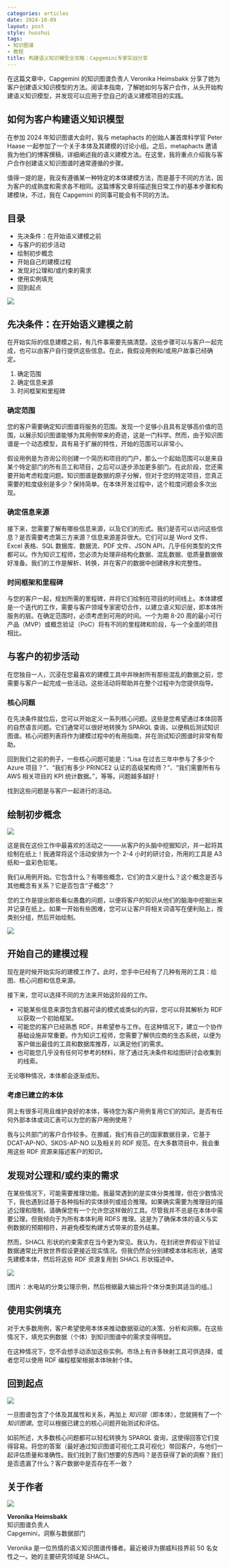 ```yaml
---
categories: articles
date: 2024-10-09
layout: post
style: huoshui
tags:
- 知识图谱
- 教程
title: 构建语义知识模型全攻略：Capgemini专家实战分享
---
```


在这篇文章中，Capgemini 的知识图谱负责人 Veronika Heimsbakk 分享了她为客户创建语义知识模型的方法。阅读本指南，了解她如何与客户合作，从头开始构建语义知识模型，并发现可以应用于您自己的语义建模项目的实践。

## 如何为客户构建语义知识模型

在参加 2024 年知识图谱大会时，我与 metaphacts 的创始人兼首席科学官 Peter Haase 一起参加了一个关于本体及其建模的讨论小组。之后，metaphacts 邀请我为他们的博客撰稿，详细阐述我的语义建模方法。在这里，我将重点介绍我与客户合作创建语义知识图谱时通常遵循的步骤。

值得一提的是，我没有遵循某一种特定的本体建模方法，而是基于不同的方法，因为客户的成熟度和需求各不相同。这篇博客文章将描述我日常工作的基本步骤和构建模块，不过，我在 Capgemini 的同事可能会有不同的方法。

## 目录

-   先决条件：在开始语义建模之前
-   与客户的初步活动
-   绘制初步概念
-   开始自己的建模过程
-   发现对公理和/或约束的需求
-   使用实例填充
-   回到起点

![](https://blog.metaphacts.com/images/2024/How%20to%20approach%20semantic%20modeling%20-%20guest%20post/semantic%20modeling.png)

## 先决条件：在开始语义建模之前

在开始实际的信息建模之前，有几件事需要先搞清楚。这些步骤可以与客户一起完成，也可以由客户自行提供这些信息。在此，我假设用例和/或用户故事已经确定。

1.  确定范围
2.  确定信息来源
3.  时间框架和里程碑

### 确定范围

您的客户需要确定知识图谱将服务的范围。发现一个足够小且具有足够高价值的范围，以展示知识图谱能够为其用例带来的奇迹，这是一门科学。然而，由于知识图谱是一个动态模型，具有易于扩展的特性，开始的范围可以非常小。

假设用例是为咨询公司创建一个简历和项目的门户，那么一个起始范围可以是来自某个特定部门的所有员工和项目，之后可以逐步添加更多部门。在此阶段，您还需要开始考虑粒度问题。知识图谱是数据的原子分解，但对于您的特定项目，您真正需要的粒度级别是多少？保持简单。在本体开发过程中，这个粒度问题会多次出现。

### 确定信息来源

接下来，您需要了解有哪些信息来源，以及它们的形式。我们是否可以访问这些信息？是否需要考虑第三方来源？信息来源差异很大。它们可以是 Word 文件、Excel 表格、SQL 数据库、数据流、PDF 文件、JSON API，几乎任何类型的文件都可以。作为知识工程师，您必须为处理非结构化数据、混乱数据、低质量数据做好准备。我们的工作是解析、转换，并在客户的数据中创建秩序和完整性。

### 时间框架和里程碑

与您的客户一起，规划所需的里程碑，并将它们绘制在项目的时间线上。本体建模是一个迭代的工作，需要与客户领域专家密切合作，以建立语义知识层，即本体所服务的层。在确定范围时，必须考虑到可用的时间。一个为期 8-20 周的最小可行产品（MVP）或概念验证（PoC）将有不同的里程碑和阶段，与一个全面的项目相比。

## 与客户的初步活动

在您独自一人，沉浸在您最喜欢的建模工具中并映射所有那些混乱的数据之前，您需要与客户一起完成一些活动。这些活动将帮助并在整个过程中为您提供指导。

### 核心问题

在先决条件就位后，您可以开始定义一系列核心问题。这些是您希望通过本体回答的自然语言问题。它们通常可以很好地转换为 SPARQL 查询，以便稍后测试知识图谱。核心问题列表将作为建模过程中的有用指南，并在测试知识图谱时非常有帮助。

回到我们之前的例子，一些核心问题可能是：“Lisa 在过去三年中参与了多少个 Azure 项目？”、“我们有多少 PRINCE2 认证的高级架构师？”、“我们需要所有与 AWS 相关项目的 KPI 统计数据。”，等等。问题越多越好！

找到这些问题是与客户一起进行的活动。

## 绘制初步概念

![](https://blog.metaphacts.com/images/2024/How%20to%20approach%20semantic%20modeling%20-%20guest%20post/draw%20initial%20concepts.png)

这是我在这份工作中最喜欢的活动之一——从客户的头脑中挖掘知识，并一起将其绘制在纸上！我通常将这个活动安排为一个 2-4 小时的研讨会，所用的工具是 A3 纸和一盒彩色铅笔。

我们从用例开始。它包含什么？有哪些概念，它们的含义是什么？这个概念是否与其他概念有关系？它是否包含“子概念”？

您的工作是提出那些看似愚蠢的问题，以便将客户的知识从他们的脑海中挖掘出来并记录在纸上。如果一开始有些困难，您可以让客户将相关词语写在便利贴上，按类别分组，然后开始绘制。

![](https://blog.metaphacts.com/images/2024/How%20to%20approach%20semantic%20modeling%20-%20guest%20post/physical%20mapping.png)

## 开始自己的建模过程

现在是时候开始实际的建模工作了。此时，您手中已经有了几种有用的工具：绘图、核心问题和信息来源。

接下来，您可以选择不同的方法来开始这阶段的工作。

-   可能某些信息来源包含机器可读的模式或类似的内容，您可以将其解析为 RDF 以获取一个初始框架。
-   可能您的客户已经熟悉 RDF，并希望参与工作。在这种情况下，建立一个协作基础设施非常重要。作为知识工程师，您需要了解供应商的生态系统，以便为客户做出最佳的工具和数据库推荐，以满足他们的需求。
-   也可能您几乎没有任何可参考的材料，除了通过先决条件和绘图研讨会收集到的线索。

无论哪种情况，本体都会逐渐成形。

### 考虑已建立的本体

网上有很多可用且维护良好的本体，等待您为客户用例复用它们的知识。是否有任何外部本体或词汇表可以为您的客户用例使用？

我与公共部门的客户合作较多。在挪威，我们有自己的国家数据目录，它基于 DCAT-AP-NO、SKOS-AP-NO 以及相关的 RDF 规范。在大多数项目中，我会重用这些 RDF 资源来描述客户的知识。

## 发现对公理和/或约束的需求

在某些情况下，可能需要推理功能。我最常遇到的是实体分类推理，但在少数情况下，我也遇到过基于各种指标的实体排列或组合推理。如果确实需要为推理目的描述公理和限制，请确保您有一个允许您这样做的工具。尽管我并不总是在本体中需要公理，但我倾向于为所有本体利用 RDFS 推理。这是为了确保本体的语义与实例数据的预期相符，并避免模型构建方式带来的意外结果。

然而，SHACL 形状的约束需求在当今更为常见。我认为，在封闭世界假设下验证数据通常比开放世界假设更接近现实情况。但我仍然会分别建模本体和形状，通常先建模本体，然后将这些 RDF 资源复用到 SHACL 形状描述中。

![](https://blog.metaphacts.com/images/2024/How%20to%20approach%20semantic%20modeling%20-%20guest%20post/minipower%20plant.png)

\[图片：水电站的分类公理示例，然后根据最大输出将个体分类到其适当的组。\]

## 使用实例填充

对于大多数用例，客户希望使用本体来推动数据驱动的决策、分析和洞察。在这些情况下，填充实例数据（个体）到知识图谱中的需求变得明显。

在这种情况下，您不会想手动添加这些实例。市场上有许多映射工具可供选择，或者您可以使用 RDF 编程框架根据本体映射个体。

## 回到起点

![](https://blog.metaphacts.com/images/2024/How%20to%20approach%20semantic%20modeling%20-%20guest%20post/Back%20to%20start.png)

一旦图谱包含了个体及其属性和关系，再加上 _知识层_（即本体），您就拥有了一个 _知识图谱_。您可以根据已建立的核心问题开始测试和评估。

如前所述，大多数核心问题都可以轻松转换为 SPARQL 查询，这使得回答它们变得容易。将您的答案（最好通过知识图谱可视化工具可视化）带回客户，与他们一起评估质量和准确性。我们找到了我们想要的东西吗？是否获得了新的洞察？我们是否遗漏了什么？客户数据中是否存在不一致？

## 关于作者

![](https://blog.metaphacts.com/images/2024/How%20to%20approach%20semantic%20modeling%20-%20guest%20post/Veronika.png)

**Veronika Heimsbakk**  
知识图谱负责人  
Capgemini，洞察与数据部门

Veronika 是一位热情的语义知识图谱传播者。最近被评为挪威科技界前 50 名女性之一。她的主要研究领域是 SHACL。